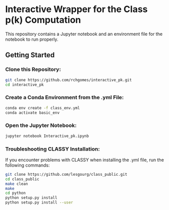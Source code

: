 
# Interactive Wrapper for the Class p(k) Computation

This repository contains a Jupyter notebook and an environment file for the notebook to run properly.

## Getting Started

### Clone this Repository:

```bash
git clone https://github.com/rchgomes/interactive_pk.git 
cd interactive_pk
```

### Create a Conda Environment from the .yml File:

```bash
conda env create -f class_env.yml 
conda activate basic_env
```

### Open the Jupyter Notebook:

```bash
jupyter notebook Interactive_pk.ipynb
```

### Troubleshooting CLASSY Installation:

If you encounter problems with CLASSY when installing the .yml file, run the following commands:

```bash
git clone https://github.com/lesgourg/class_public.git 
cd class_public 
make clean 
make 
cd python 
python setup.py install 
python setup.py install --user
```